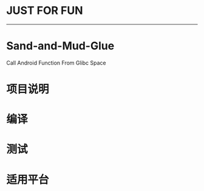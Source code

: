# JUST FOR FUN
* * *
# Sand-and-Mud-Glue
Call Android Function From Glibc Space

# 项目说明

# 编译

# 测试

# 适用平台

